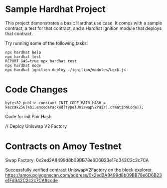 # Sample Hardhat Project

This project demonstrates a basic Hardhat use case. It comes with a sample contract, a test for that contract, and a Hardhat Ignition module that deploys that contract.

Try running some of the following tasks:

```shell
npx hardhat help
npx hardhat test
REPORT_GAS=true npx hardhat test
npx hardhat node
npx hardhat ignition deploy ./ignition/modules/Lock.js
```
# Code Changes
    bytes32 public constant INIT_CODE_PAIR_HASH = keccak256(abi.encodePacked(type(UniswapV2Pair).creationCode));
   Code for init Pair Hash

// Deploy Uniswap V2 Factory
# Contracts on Amoy Testnet
Swap Factory: 0x2ed2A8499d8b09BB78e6D6B23e1Fd342C2c2c7CA

Successfully verified contract UniswapV2Factory on the block explorer.
https://amoy.polygonscan.com/address/0x2ed2A8499d8b09BB78e6D6B23e1Fd342C2c2c7CA#code
